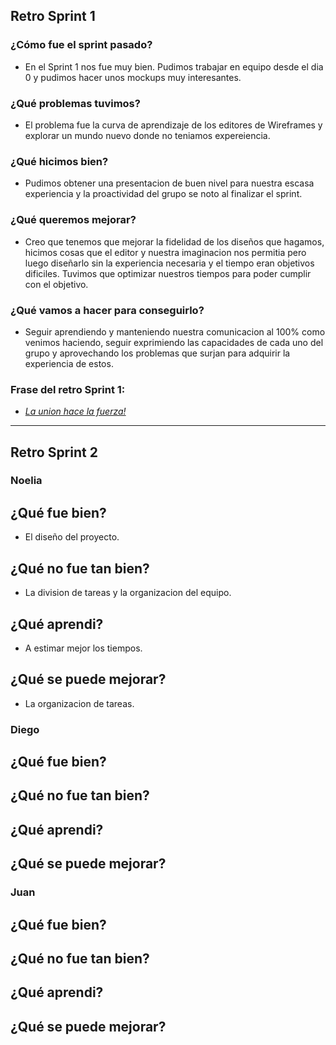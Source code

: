 ## Retro Sprint 1
### ¿Cómo fue el sprint pasado?
  - En el Sprint 1 nos fue muy bien. Pudimos trabajar en equipo desde el dia 0 y pudimos hacer unos mockups muy interesantes.

### ¿Qué problemas tuvimos?
  - El problema fue la curva de aprendizaje de los editores de Wireframes y explorar un mundo nuevo donde no teniamos expereiencia.
### ¿Qué hicimos bien?
  - Pudimos obtener una presentacion de buen nivel para nuestra escasa experiencia y la proactividad del grupo se noto al finalizar el sprint.

### ¿Qué queremos mejorar?
  - Creo que tenemos que mejorar la fidelidad de los diseños que hagamos, hicimos cosas que el editor y nuestra imaginacion nos permitia pero luego diseñarlo sin la experiencia necesaria y el tiempo eran objetivos dificiles. Tuvimos que optimizar nuestros tiempos para poder cumplir con el objetivo.
### ¿Qué vamos a hacer para conseguirlo? 
  - Seguir aprendiendo y manteniendo nuestra comunicacion al 100% como venimos haciendo, seguir exprimiendo las capacidades de cada uno del grupo y aprovechando los problemas que surjan para adquirir la experiencia de estos.

### Frase del retro Sprint 1: 
  - <i><u> La union hace la fuerza! </i></u>

-------------------------------------------------------------
## Retro Sprint 2
### Noelia
## ¿Qué fue bien?
- El diseño del proyecto.
## ¿Qué no fue tan bien?
- La division de tareas y la organizacion del equipo.
## ¿Qué aprendi?
- A estimar mejor los tiempos.
## ¿Qué se puede  mejorar?
- La organizacion de tareas.

### Diego
## ¿Qué fue bien?

## ¿Qué no fue tan bien?

## ¿Qué aprendi?

## ¿Qué se puede  mejorar?

### Juan

## ¿Qué fue bien?


## ¿Qué no fue tan bien?

## ¿Qué aprendi?

## ¿Qué se puede  mejorar?
